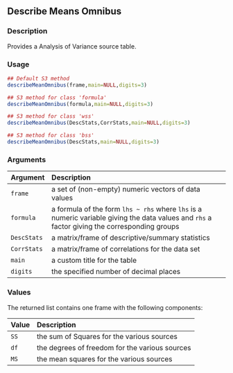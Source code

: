 ## Describe Means Omnibus

### Description

Provides a Analysis of Variance source table.

### Usage

```r
## Default S3 method
describeMeanOmnibus(frame,main=NULL,digits=3)

## S3 method for class 'formula'
describeMeanOmnibus(formula,main=NULL,digits=3)

## S3 method for class 'wss'
describeMeanOmnibus(DescStats,CorrStats,main=NULL,digits=3)

## S3 method for class 'bss'
describeMeanOmnibus(DescStats,main=NULL,digits=3)
```

### Arguments

Argument | Description
:-- | :--
```frame``` | a set of (non-empty) numeric vectors of data values
```formula``` | a formula of the form `lhs ~ rhs` where `lhs` is a numeric variable giving the data values and `rhs` a factor giving the corresponding groups
```DescStats``` | a matrix/frame of descriptive/summary statistics
```CorrStats``` | a matrix/frame of correlations for the data set
```main``` | a custom title for the table
```digits``` | the specified number of decimal places

### Values

The returned list contains one frame with the following components:

Value | Description
:-- | :--
```SS``` | the sum of Squares for the various sources
```df``` | the degrees of freedom for the various sources
```MS``` | the mean squares for the various sources
